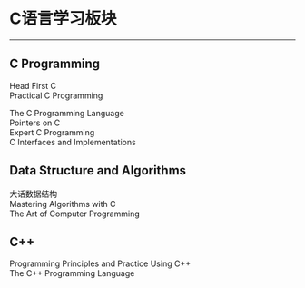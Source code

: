 
# C语言学习板块


--------------------------------------------------------------------------------

## C Programming
 
Head First C  
Practical C Programming  

The C Programming Language  
Pointers on C  
Expert C Programming  
C Interfaces and Implementations  

## Data Structure and Algorithms

大话数据结构  
Mastering Algorithms with C  
The Art of Computer Programming  

## C++

Programming Principles and Practice Using C++  
The C++ Programming Language
